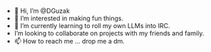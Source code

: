 - 👋 Hi, I’m @DGuzak
- 👀 I’m interested in making fun things.
- 🌱 I’m currently learning to roll my own LLMs into IRC.
-    I’m looking to collaborate on projects with my friends and family.
- 📫 How to reach me ... drop me a dm.

<!---
DGuzak/DGuzak is a ✨ special ✨ repository because its `README.md` (this file) appears on your GitHub profile.
You can click the Preview link to take a look at your changes.
--->
